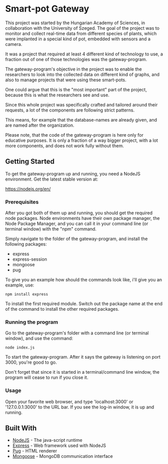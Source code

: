 # Smart-pot Gateway

This project was started by the Hungarian Academy of Sciences, in collaboration with the University of Szeged. The goal of
the project was to monitor and collect real-time data from different species of plants, which were implanted in a special
kind of pot, embedded with sensors and a camera.

It was a project that required at least 4 different kind of technology to use, a fraction out of one of those technologies was the gateway-program.

The gateway-program's objective in the project was to enable the researchers to look into the collected data on different kind
of graphs, and also to manage projects that were using these smart-pots.

One could argue that this is the "most important" part of the project, because this is what the researchers see and use.

Since this whole project was specifically crafted and tailored around their requests, a lot of the components are following strict patterns.

This means, for example that the database-names are already given, and are named after the organization.

Please note, that the code of the gateway-program is here only for educative purposes. It is only a fraction of a way bigger
project, with a lot more components, and does not work fully without them.


## Getting Started

To get the gateway-program up and running, you need a NodeJS environment. Get the latest stable version at:

https://nodejs.org/en/


### Prerequisites

After you got both of them up and running, you should get the required node packages. Node environments have their own
package manager, the Node Package Manager, and you can call it in your command line (or terminal window) with the "npm" command.

Simply navigate to the folder of the gateway-program, and install the following packages:

 - express
 - express-session
 - mongoose
 - pug

To give you an example how should the commands look like, i'll give you an example, use:

```
npm install express
```

To install the first required module. Switch out the package name at the end of the command to install the other required packages.

### Running the program

Go to the gateway-program's folder with a command line (or terminal window), and use the command:

```
node index.js
```

To start the gateway-program. After it says the gateway is listening on port 3000, you're good to go.

Don't forget that since it is started in a terminal/command line window, the program will cease to run if you close it.

### Usage

Open your favorite web browser, and type 'localhost:3000' or '127.0.0.1:3000' to the URL bar. If you see the log-in window,
it is up and running.

## Built With

* [NodeJS](https://nodejs.org/en/) - The java-script runtime
* [Express](https://expressjs.com/) - Web framework used with NodeJS
* [Pug](https://pugjs.org/api/getting-started.html) - HTML renderer
* [Mongoose](https://mongoosejs.com/) - MongoDB communication interface
